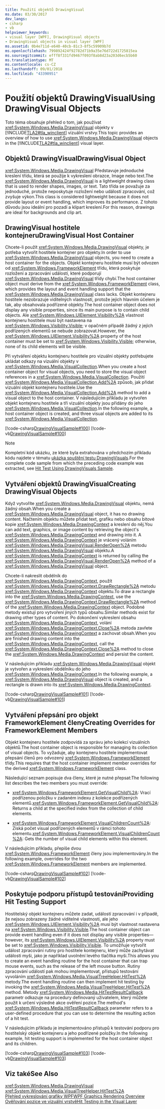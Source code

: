 ```yaml
---
title: Použití objektů DrawingVisual
ms.date: 03/30/2017
dev_langs:
- csharp
- vb
helpviewer_keywords:
- visual layer [WPF], DrawingVisual objects
- DrawingVisual objects in visual layer [WPF]
ms.assetid: 0b4e711d-e640-40cb-81c3-8f5c59909b7d
ms.openlocfilehash: 799892424f92782d71b9a35e76d722d1725815ea
ms.sourcegitcommit: efff8f331fd9467f093f8ab8d23a203d6ecb5b60
ms.translationtype: MT
ms.contentlocale: cs-CZ
ms.lasthandoff: 09/01/2018
ms.locfileid: "43390951"
---
```

# <a name="using-drawingvisual-objects"></a><span data-ttu-id="6acfa-102">Použití objektů DrawingVisual</span><span class="sxs-lookup"><span data-stu-id="6acfa-102">Using DrawingVisual Objects</span></span>
<span data-ttu-id="6acfa-103">Toto téma obsahuje přehled o tom, jak používat <xref:System.Windows.Media.DrawingVisual> objekty v [!INCLUDE[TLA2#tla_winclient](../../../../includes/tla2sharptla-winclient-md.md)] vizuální vrstvy.</span><span class="sxs-lookup"><span data-stu-id="6acfa-103">This topic provides an overview of how to use <xref:System.Windows.Media.DrawingVisual> objects in the [!INCLUDE[TLA2#tla_winclient](../../../../includes/tla2sharptla-winclient-md.md)] visual layer.</span></span>  
  
<a name="drawingvisual_object"></a>   
## <a name="drawingvisual-object"></a><span data-ttu-id="6acfa-104">Objektů DrawingVisual</span><span class="sxs-lookup"><span data-stu-id="6acfa-104">DrawingVisual Object</span></span>  
 <span data-ttu-id="6acfa-105"><xref:System.Windows.Media.DrawingVisual> Představuje jednoduché kreslení třídu, která se použije k vykreslení obrazce, Image nebo text.</span><span class="sxs-lookup"><span data-stu-id="6acfa-105">The <xref:System.Windows.Media.DrawingVisual> is a lightweight drawing class that is used to render shapes, images, or text.</span></span> <span data-ttu-id="6acfa-106">Tato třída se považuje za jednoduché, protože neposkytuje rozložení nebo událostí zpracování, což zvyšuje výkon.</span><span class="sxs-lookup"><span data-stu-id="6acfa-106">This class is considered lightweight because it does not provide layout or event handling, which improves its performance.</span></span> <span data-ttu-id="6acfa-107">Z tohoto důvodu jsou ideální pro pozadí a klipart kreslení.</span><span class="sxs-lookup"><span data-stu-id="6acfa-107">For this reason, drawings are ideal for backgrounds and clip art.</span></span>  
  
<a name="drawingvisual_host_container"></a>   
## <a name="drawingvisual-host-container"></a><span data-ttu-id="6acfa-108">DrawingVisual hostitele kontejneru</span><span class="sxs-lookup"><span data-stu-id="6acfa-108">DrawingVisual Host Container</span></span>  
 <span data-ttu-id="6acfa-109">Chcete-li použít <xref:System.Windows.Media.DrawingVisual> objekty, je potřeba vytvořit hostitele kontejner pro objekty.</span><span class="sxs-lookup"><span data-stu-id="6acfa-109">In order to use <xref:System.Windows.Media.DrawingVisual> objects, you need to create a host container for the objects.</span></span> <span data-ttu-id="6acfa-110">Objekt kontejneru hostitele musí být odvozen od <xref:System.Windows.FrameworkElement> třídu, která poskytuje rozložení a zpracování událostí, které podporují <xref:System.Windows.Media.DrawingVisual> třídy chybí.</span><span class="sxs-lookup"><span data-stu-id="6acfa-110">The host container object must derive from the <xref:System.Windows.FrameworkElement> class, which provides the layout and event handling support that the <xref:System.Windows.Media.DrawingVisual> class lacks.</span></span> <span data-ttu-id="6acfa-111">Objekt kontejneru hostitele nezobrazuje viditelných vlastností, protože jejich hlavním účelem je tak, aby obsahovala podřízené objekty.</span><span class="sxs-lookup"><span data-stu-id="6acfa-111">The host container object does not display any visible properties, since its main purpose is to contain child objects.</span></span> <span data-ttu-id="6acfa-112">Ale <xref:System.Windows.UIElement.Visibility%2A> vlastnost kontejneru hostitele musí být nastavena na <xref:System.Windows.Visibility.Visible>; v opačném případě žádný z jejích podřízených elementů se nebude zobrazovat.</span><span class="sxs-lookup"><span data-stu-id="6acfa-112">However, the <xref:System.Windows.UIElement.Visibility%2A> property of the host container must be set to <xref:System.Windows.Visibility.Visible>; otherwise, none of its child elements will be visible.</span></span>  
  
 <span data-ttu-id="6acfa-113">Při vytváření objektu kontejneru hostitele pro vizuální objekty potřebujete ukládat odkazy na vizuální objekty v <xref:System.Windows.Media.VisualCollection>.</span><span class="sxs-lookup"><span data-stu-id="6acfa-113">When you create a host container object for visual objects, you need to store the visual object references in a <xref:System.Windows.Media.VisualCollection>.</span></span> <span data-ttu-id="6acfa-114">Použití <xref:System.Windows.Media.VisualCollection.Add%2A> způsob, jak přidat vizuální objekt kontejneru hostitele.</span><span class="sxs-lookup"><span data-stu-id="6acfa-114">Use the <xref:System.Windows.Media.VisualCollection.Add%2A> method to add a visual object to the host container.</span></span> <span data-ttu-id="6acfa-115">V následujícím příkladu je vytvořen objekt kontejneru hostitele a tři vizuální objekty jsou přidány do jeho <xref:System.Windows.Media.VisualCollection>.</span><span class="sxs-lookup"><span data-stu-id="6acfa-115">In the following example, a host container object is created, and three visual objects are added to its <xref:System.Windows.Media.VisualCollection>.</span></span>  
  
 [!code-csharp[DrawingVisualSample#100](../../../../samples/snippets/csharp/VS_Snippets_Wpf/DrawingVisualSample/CSharp/Window1.xaml.cs#100)]
 [!code-vb[DrawingVisualSample#100](../../../../samples/snippets/visualbasic/VS_Snippets_Wpf/DrawingVisualSample/visualbasic/window1.xaml.vb#100)]  
  
> [!NOTE]
>  <span data-ttu-id="6acfa-116">Kompletní kód ukázku, ze které byla extrahována v předchozím příkladu kódu najdete v tématu [ukázka spuštění testu DrawingVisuals](https://go.microsoft.com/fwlink/?LinkID=159994).</span><span class="sxs-lookup"><span data-stu-id="6acfa-116">For the complete code sample from which the preceding code example was extracted, see [Hit Test Using DrawingVisuals Sample](https://go.microsoft.com/fwlink/?LinkID=159994).</span></span>  
  
<a name="creating_drawingvisual_objects"></a>   
## <a name="creating-drawingvisual-objects"></a><span data-ttu-id="6acfa-117">Vytváření objektů DrawingVisual</span><span class="sxs-lookup"><span data-stu-id="6acfa-117">Creating DrawingVisual Objects</span></span>  
 <span data-ttu-id="6acfa-118">Když vytvoříte <xref:System.Windows.Media.DrawingVisual> objektu, nemá žádný obsah.</span><span class="sxs-lookup"><span data-stu-id="6acfa-118">When you create a <xref:System.Windows.Media.DrawingVisual> object, it has no drawing content.</span></span> <span data-ttu-id="6acfa-119">Načtením objektu můžete přidat text, grafiku nebo obsahu bitové kopie <xref:System.Windows.Media.DrawingContext> a kreslení do něj.</span><span class="sxs-lookup"><span data-stu-id="6acfa-119">You can add text, graphics, or image content by retrieving the object's <xref:System.Windows.Media.DrawingContext> and drawing into it.</span></span> <span data-ttu-id="6acfa-120">A <xref:System.Windows.Media.DrawingContext> je vrácený voláním <xref:System.Windows.Media.DrawingVisual.RenderOpen%2A> metodu <xref:System.Windows.Media.DrawingVisual> objektu.</span><span class="sxs-lookup"><span data-stu-id="6acfa-120">A <xref:System.Windows.Media.DrawingContext> is returned by calling the <xref:System.Windows.Media.DrawingVisual.RenderOpen%2A> method of a <xref:System.Windows.Media.DrawingVisual> object.</span></span>  
  
 <span data-ttu-id="6acfa-121">Chcete-li nakreslit obdélník do <xref:System.Windows.Media.DrawingContext>, použít <xref:System.Windows.Media.DrawingContext.DrawRectangle%2A> metodu <xref:System.Windows.Media.DrawingContext> objektu.</span><span class="sxs-lookup"><span data-stu-id="6acfa-121">To draw a rectangle into the <xref:System.Windows.Media.DrawingContext>, use the <xref:System.Windows.Media.DrawingContext.DrawRectangle%2A> method of the <xref:System.Windows.Media.DrawingContext> object.</span></span> <span data-ttu-id="6acfa-122">Podobné metody existují pro vytvoření jiných typů obsahu.</span><span class="sxs-lookup"><span data-stu-id="6acfa-122">Similar methods exist for drawing other types of content.</span></span> <span data-ttu-id="6acfa-123">Po dokončení vykreslení obsahu <xref:System.Windows.Media.DrawingContext>, volání <xref:System.Windows.Media.DrawingContext.Close%2A> metoda zavřete <xref:System.Windows.Media.DrawingContext> a zachovat obsah.</span><span class="sxs-lookup"><span data-stu-id="6acfa-123">When you are finished drawing content into the <xref:System.Windows.Media.DrawingContext>, call the <xref:System.Windows.Media.DrawingContext.Close%2A> method to close the <xref:System.Windows.Media.DrawingContext> and persist the content.</span></span>  
  
 <span data-ttu-id="6acfa-124">V následujícím příkladu <xref:System.Windows.Media.DrawingVisual> objekt je vytvořen a vykreslení obdélníku do jeho <xref:System.Windows.Media.DrawingContext>.</span><span class="sxs-lookup"><span data-stu-id="6acfa-124">In the following example, a <xref:System.Windows.Media.DrawingVisual> object is created, and a rectangle is drawn into its <xref:System.Windows.Media.DrawingContext>.</span></span>  
  
 [!code-csharp[DrawingVisualSample#101](../../../../samples/snippets/csharp/VS_Snippets_Wpf/DrawingVisualSample/CSharp/Window1.xaml.cs#101)]
 [!code-vb[DrawingVisualSample#101](../../../../samples/snippets/visualbasic/VS_Snippets_Wpf/DrawingVisualSample/visualbasic/window1.xaml.vb#101)]  
  
<a name="creating_overrides"></a>   
## <a name="creating-overrides-for-frameworkelement-members"></a><span data-ttu-id="6acfa-125">Vytváření přepsání pro objekt FrameworkElement členy</span><span class="sxs-lookup"><span data-stu-id="6acfa-125">Creating Overrides for FrameworkElement Members</span></span>  
 <span data-ttu-id="6acfa-126">Objekt kontejneru hostitele zodpovídá za správu jeho kolekcí vizuálních objektů.</span><span class="sxs-lookup"><span data-stu-id="6acfa-126">The host container object is responsible for managing its collection of visual objects.</span></span> <span data-ttu-id="6acfa-127">To vyžaduje, aby kontejneru hostitele implementovat přepsání členů pro odvozený <xref:System.Windows.FrameworkElement> třídy.</span><span class="sxs-lookup"><span data-stu-id="6acfa-127">This requires that the host container implement member overrides for the derived <xref:System.Windows.FrameworkElement> class.</span></span>  
  
 <span data-ttu-id="6acfa-128">Následující seznam popisuje dva členy, které je nutné přepsat:</span><span class="sxs-lookup"><span data-stu-id="6acfa-128">The following list describes the two members you must override:</span></span>  
  
-   <span data-ttu-id="6acfa-129"><xref:System.Windows.FrameworkElement.GetVisualChild%2A>: Vrací podřízenou položku v zadaném indexu z kolekce podřízených elementů.</span><span class="sxs-lookup"><span data-stu-id="6acfa-129"><xref:System.Windows.FrameworkElement.GetVisualChild%2A>: Returns a child at the specified index from the collection of child elements.</span></span>  
  
-   <span data-ttu-id="6acfa-130"><xref:System.Windows.FrameworkElement.VisualChildrenCount%2A>: Získá počet visual podřízených elementů v rámci tohoto elementu.</span><span class="sxs-lookup"><span data-stu-id="6acfa-130"><xref:System.Windows.FrameworkElement.VisualChildrenCount%2A>: Gets the number of visual child elements within this element.</span></span>  
  
 <span data-ttu-id="6acfa-131">V následujícím příkladu, přepíše dvou <xref:System.Windows.FrameworkElement> členy jsou implementovány.</span><span class="sxs-lookup"><span data-stu-id="6acfa-131">In the following example, overrides for the two <xref:System.Windows.FrameworkElement> members are implemented.</span></span>  
  
 [!code-csharp[DrawingVisualSample#102](../../../../samples/snippets/csharp/VS_Snippets_Wpf/DrawingVisualSample/CSharp/Window1.xaml.cs#102)]
 [!code-vb[DrawingVisualSample#102](../../../../samples/snippets/visualbasic/VS_Snippets_Wpf/DrawingVisualSample/visualbasic/window1.xaml.vb#102)]  
  
<a name="providing_hit_testing_support"></a>   
## <a name="providing-hit-testing-support"></a><span data-ttu-id="6acfa-132">Poskytuje podporu přístupů testování</span><span class="sxs-lookup"><span data-stu-id="6acfa-132">Providing Hit Testing Support</span></span>  
 <span data-ttu-id="6acfa-133">Hostitelský objekt kontejneru můžete zadat, událostí zpracování i v případě, že nejsou zobrazeny žádné viditelné vlastnosti, ale jeho <xref:System.Windows.UIElement.Visibility%2A> musí být vlastnost nastavena na <xref:System.Windows.Visibility.Visible>.</span><span class="sxs-lookup"><span data-stu-id="6acfa-133">The host container object can provide event handling even if it does not display any visible properties—however, its <xref:System.Windows.UIElement.Visibility%2A> property must be set to <xref:System.Windows.Visibility.Visible>.</span></span> <span data-ttu-id="6acfa-134">To umožňuje vytvořit událost zpracování rutiny pro hostitele kontejneru, který může zachytávat události myši, jako je například uvolnění levého tlačítka myši.</span><span class="sxs-lookup"><span data-stu-id="6acfa-134">This allows you to create an event handling routine for the host container that can trap mouse events, such as the release of the left mouse button.</span></span> <span data-ttu-id="6acfa-135">Rutiny zpracování událostí pak mohou implementovat, přístupů testování vyvoláním <xref:System.Windows.Media.VisualTreeHelper.HitTest%2A> metody.</span><span class="sxs-lookup"><span data-stu-id="6acfa-135">The event handling routine can then implement hit testing by invoking the <xref:System.Windows.Media.VisualTreeHelper.HitTest%2A> method.</span></span> <span data-ttu-id="6acfa-136">Metody <xref:System.Windows.Media.HitTestResultCallback> parametr odkazuje na procedury definovaný uživatelem, který můžete použít k určení výsledné akce ověření pozice.</span><span class="sxs-lookup"><span data-stu-id="6acfa-136">The method's <xref:System.Windows.Media.HitTestResultCallback> parameter refers to a user-defined procedure that you can use to determine the resulting action of a hit test.</span></span>  
  
 <span data-ttu-id="6acfa-137">V následujícím příkladu je implementováno přístupů k testování podporu pro hostitelský objekt kontejneru a jeho podřízené položky.</span><span class="sxs-lookup"><span data-stu-id="6acfa-137">In the following example, hit testing support is implemented for the host container object and its children.</span></span>  
  
 [!code-csharp[DrawingVisualSample#103](../../../../samples/snippets/csharp/VS_Snippets_Wpf/DrawingVisualSample/CSharp/Window1.xaml.cs#103)]
 [!code-vb[DrawingVisualSample#103](../../../../samples/snippets/visualbasic/VS_Snippets_Wpf/DrawingVisualSample/visualbasic/window1.xaml.vb#103)]  
  
## <a name="see-also"></a><span data-ttu-id="6acfa-138">Viz také</span><span class="sxs-lookup"><span data-stu-id="6acfa-138">See Also</span></span>  
 <xref:System.Windows.Media.DrawingVisual>  
 <xref:System.Windows.Media.VisualTreeHelper.HitTest%2A>  
 [<span data-ttu-id="6acfa-139">Přehled vykreslování grafiky WPF</span><span class="sxs-lookup"><span data-stu-id="6acfa-139">WPF Graphics Rendering Overview</span></span>](../../../../docs/framework/wpf/graphics-multimedia/wpf-graphics-rendering-overview.md)  
 [<span data-ttu-id="6acfa-140">Ověřování pozice ve vizuální vrstvě</span><span class="sxs-lookup"><span data-stu-id="6acfa-140">Hit Testing in the Visual Layer</span></span>](../../../../docs/framework/wpf/graphics-multimedia/hit-testing-in-the-visual-layer.md)
